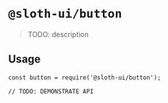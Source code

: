 # `@sloth-ui/button`

> TODO: description

## Usage

```
const button = require('@sloth-ui/button');

// TODO: DEMONSTRATE API
```

